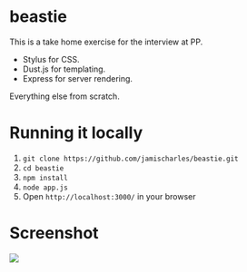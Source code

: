 beastie
=======
This is a take home exercise for the interview at PP.

- Stylus for CSS.
- Dust.js for templating.
- Express for server rendering.

Everything else from scratch.

Running it locally
========
1. `git clone https://github.com/jamischarles/beastie.git`
2. `cd beastie`
3. `npm install`
4. `node app.js`
5. Open `http://localhost:3000/` in your browser


Screenshot
========
![](https://raw.github.com/jamischarles/beastie/master/screenshots/preview.png)
